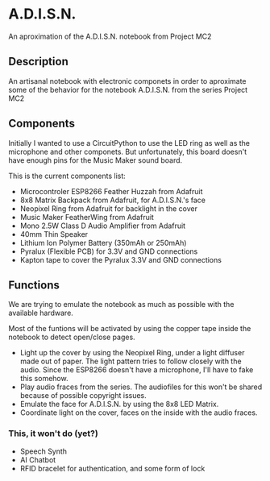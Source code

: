 # A.D.I.S.N.
An aproximation of the A.D.I.S.N. notebook from Project MC2

## Description
An artisanal notebook with electronic componets in order to aproximate some of the behavior for the notebook A.D.I.S.N. from the series Project MC2

## Components
Initially I wanted to use a CircuitPython to use the LED ring as well as the microphone and other componets. But unfortunately, this board doesn't have enough pins for the Music Maker sound board.

This is the current components list:

- Microcontroler ESP8266 Feather Huzzah from Adafruit
- 8x8 Matrix Backpack from Adafruit, for A.D.I.S.N.'s face
- Neopixel Ring from Adafruit for backlight in the cover
- Music Maker FeatherWing from Adafruit
- Mono 2.5W Class D Audio Amplifier from Adafruit
- 40mm Thin Speaker
- Lithium Ion Polymer Battery (350mAh or 250mAh)
- Pyralux (Flexible PCB) for 3.3V and GND connections
- Kapton tape to cover the Pyralux 3.3V and GND connections

## Functions
We are trying to emulate the notebook as much as possible with the available hardware.

Most of the funtions will be activated by using the copper tape inside the notebook to detect open/close pages.

- Light up the cover by using the Neopixel Ring, under a light diffuser made out of paper. The light pattern tries to follow closely with the audio. Since the ESP8266 doesn't have a microphone, I'll have to fake this somehow.
- Play audio fraces from the series. The audiofiles for this won't be shared because of possible copyright issues.
- Emulate the face for A.D.I.S.N. by using the 8x8 LED Matrix.
- Coordinate light on the cover, faces on the inside with the audio fraces.

### This, it won't do (yet?)

- Speech Synth
- AI Chatbot
- RFID bracelet for authentication, and some form of lock
